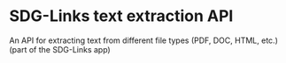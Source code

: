 # SDG-Links text extraction API
An API for extracting text from different file types (PDF, DOC, HTML, etc.) (part of the SDG-Links app)
